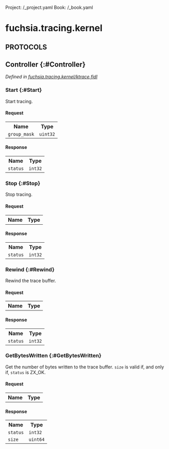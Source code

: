 Project: /_project.yaml
Book: /_book.yaml

# fuchsia.tracing.kernel


## **PROTOCOLS**

## Controller {:#Controller}
*Defined in [fuchsia.tracing.kernel/ktrace.fidl](https://fuchsia.googlesource.com/fuchsia/+/master/zircon/system/fidl/fuchsia-tracing-kernel/ktrace.fidl#12)*


### Start {:#Start}

 Start tracing.

#### Request
<table>
    <tr><th>Name</th><th>Type</th></tr>
    <tr>
            <td><code>group_mask</code></td>
            <td>
                <code>uint32</code>
            </td>
        </tr></table>


#### Response
<table>
    <tr><th>Name</th><th>Type</th></tr>
    <tr>
            <td><code>status</code></td>
            <td>
                <code>int32</code>
            </td>
        </tr></table>

### Stop {:#Stop}

 Stop tracing.

#### Request
<table>
    <tr><th>Name</th><th>Type</th></tr>
    </table>


#### Response
<table>
    <tr><th>Name</th><th>Type</th></tr>
    <tr>
            <td><code>status</code></td>
            <td>
                <code>int32</code>
            </td>
        </tr></table>

### Rewind {:#Rewind}

 Rewind the trace buffer.

#### Request
<table>
    <tr><th>Name</th><th>Type</th></tr>
    </table>


#### Response
<table>
    <tr><th>Name</th><th>Type</th></tr>
    <tr>
            <td><code>status</code></td>
            <td>
                <code>int32</code>
            </td>
        </tr></table>

### GetBytesWritten {:#GetBytesWritten}

 Get the number of bytes written to the trace buffer.
 `size` is valid if, and only if, `status` is ZX_OK.

#### Request
<table>
    <tr><th>Name</th><th>Type</th></tr>
    </table>


#### Response
<table>
    <tr><th>Name</th><th>Type</th></tr>
    <tr>
            <td><code>status</code></td>
            <td>
                <code>int32</code>
            </td>
        </tr><tr>
            <td><code>size</code></td>
            <td>
                <code>uint64</code>
            </td>
        </tr></table>















